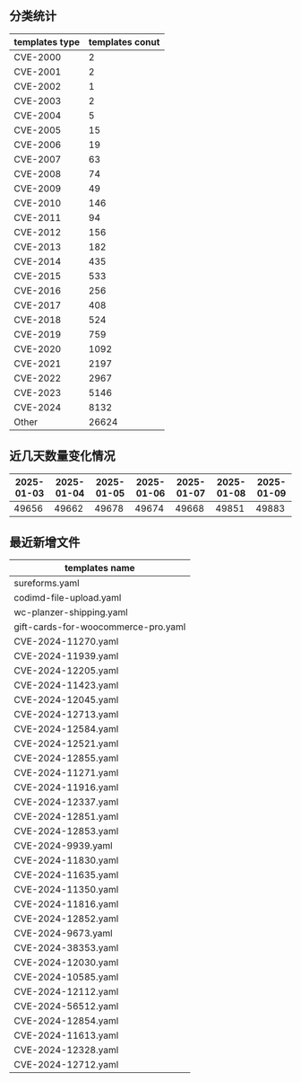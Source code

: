 ## 分类统计
| templates type | templates conut | 
| --- | --- |
| CVE-2000 | 2 |
| CVE-2001 | 2 |
| CVE-2002 | 1 |
| CVE-2003 | 2 |
| CVE-2004 | 5 |
| CVE-2005 | 15 |
| CVE-2006 | 19 |
| CVE-2007 | 63 |
| CVE-2008 | 74 |
| CVE-2009 | 49 |
| CVE-2010 | 146 |
| CVE-2011 | 94 |
| CVE-2012 | 156 |
| CVE-2013 | 182 |
| CVE-2014 | 435 |
| CVE-2015 | 533 |
| CVE-2016 | 256 |
| CVE-2017 | 408 |
| CVE-2018 | 524 |
| CVE-2019 | 759 |
| CVE-2020 | 1092 |
| CVE-2021 | 2197 |
| CVE-2022 | 2967 |
| CVE-2023 | 5146 |
| CVE-2024 | 8132 |
| Other | 26624 |
## 近几天数量变化情况
|2025-01-03 | 2025-01-04 | 2025-01-05 | 2025-01-06 | 2025-01-07 | 2025-01-08 | 2025-01-09|
|--- | ------ | ------ | ------ | ------ | ------ | ---|
|49656 | 49662 | 49678 | 49674 | 49668 | 49851 | 49883|
## 最近新增文件
| templates name | 
| --- |
| sureforms.yaml |
| codimd-file-upload.yaml |
| wc-planzer-shipping.yaml |
| gift-cards-for-woocommerce-pro.yaml |
| CVE-2024-11270.yaml |
| CVE-2024-11939.yaml |
| CVE-2024-12205.yaml |
| CVE-2024-11423.yaml |
| CVE-2024-12045.yaml |
| CVE-2024-12713.yaml |
| CVE-2024-12584.yaml |
| CVE-2024-12521.yaml |
| CVE-2024-12855.yaml |
| CVE-2024-11271.yaml |
| CVE-2024-11916.yaml |
| CVE-2024-12337.yaml |
| CVE-2024-12851.yaml |
| CVE-2024-12853.yaml |
| CVE-2024-9939.yaml |
| CVE-2024-11830.yaml |
| CVE-2024-11635.yaml |
| CVE-2024-11350.yaml |
| CVE-2024-11816.yaml |
| CVE-2024-12852.yaml |
| CVE-2024-9673.yaml |
| CVE-2024-38353.yaml |
| CVE-2024-12030.yaml |
| CVE-2024-10585.yaml |
| CVE-2024-12112.yaml |
| CVE-2024-56512.yaml |
| CVE-2024-12854.yaml |
| CVE-2024-11613.yaml |
| CVE-2024-12328.yaml |
| CVE-2024-12712.yaml |
